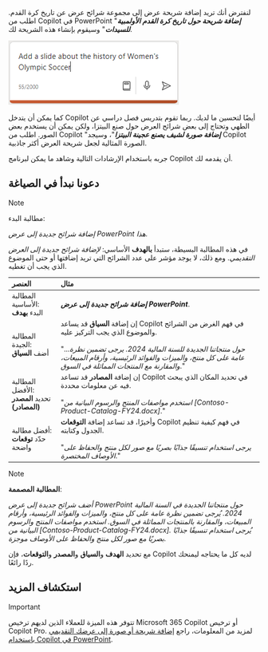 
لنفترض أنك تريد إضافة شريحة عرض إلى مجموعة شرائح عرض عن تاريخ كرة القدم. اطلب من Copilot في PowerPoint "**_إضافة شريحة حول تاريخ كرة القدم الأولمبية للسيدات_**" وسيقوم بإنشاء هذه الشريحة لك.

![لقطة شاشة لبرنامج Copilot في مربع الكتابة في PowerPoint مع إدخال المطالبة.](../media/copilot-add-slides-powerpoint.png)

كما يمكن أن يتدخل Copilot أيضًا لتحسين ما لديك. ربما تقوم بتدريس فصل دراسي عن الطهي وتحتاج إلى بعض شرائح العرض حول صنع البيتزا، ولكن يمكن أن يستخدم بعض الصور. اطلب من Copilot "**_إضافة صورة لشيف يصنع عجينة البيتزا_**"، وسيجد Copilot الصورة المثالية لجعل شريحة العرض أكثر جاذبية.

جربه باستخدام الإرشادات التالية وشاهد ما يمكن لبرنامج Copilot أن يقدمه لك.

## دعونا نبدأ في الصياغة

> [!NOTE]
> مطالبة البدء:
>
> _إضافة شرائح جديدة إلى عرض PowerPoint هذا._

في هذه المطالبة البسيطة، ستبدأ **بالهدف** الأساسي: _لإضافة شرائح جديدة إلى العرض التقديمي_. ومع ذلك، لا يوجد مؤشر على عدد الشرائح التي تريد إضافتها أو حتى الموضوع الذي يجب أن تغطيه.

| العنصر | مثال |
| :------ | :------- |
| المطالبة الأساسية: <br>البدء **بهدف** | **_إضافة شرائح جديدة إلى عرض PowerPoint_**. |
| المطالبة الجيدة: <br>أضف **السياق** | إن إضافة **السياق** قد يساعد Copilot في فهم الغرض من الشرائح والموضوع الذي يجب التركيز عليه.<br><br>"..._حول منتجاتنا الجديدة للسنة المالية 2024. يرجى تضمين نظرة عامة على كل منتج، والميزات والفوائد الرئيسية، وأرقام المبيعات، والمقارنة مع المنتجات المماثلة في السوق_." |
| المطالبة الأفضل: <br>تحديد **المصدر (المصادر)** | إن إضافة **المصادر** قد تساعد Copilot في تحديد المكان الذي يبحث فيه عن معلومات محددة.<br><br>"_استخدم مواصفات المنتج والرسوم البيانية من [Contoso-Product-Catalog-FY24.docx]_." |
| أفضل مطالبة: <br>حدّد **توقعات** واضحة | وأخيرًا، قد تساعد إضافة **التوقعات** Copilot في فهم كيفية تنظيم الجدول وكتابته.<br><br>"_يرجى استخدام تنسيقًا جذابًا بصريًا مع صور لكل منتج والحفاظ على الأوصاف المختصرة_." |

> [!NOTE]
> **المطالبة المصممة**:
>
> _أضف شرائح جديدة إلى عرض PowerPoint حول منتجاتنا الجديدة في السنة المالية 2024. يُرجى تضمين نظرة عامة على كل منتج، والميزات والفوائد الرئيسية، وأرقام المبيعات، والمقارنة بالمنتجات المماثلة في السوق. استخدم مواصفات المنتج والرسوم البيانية من [Contoso-Product-Catalog-FY24.docx]. يُرجى استخدام تنسيقًا جذابًا بصريًا مع صور لكل منتج والحفاظ على الأوصاف موجزة._

مع تحديد **الهدف** و**السياق** و**المصدر** و**التوقعات**، فإن Copilot لديه كل ما يحتاجه ليمنحك ردًا رائعًا. 

## استكشاف المزيد

> [!IMPORTANT]
> تتوفر هذه الميزة للعملاء الذين لديهم ترخيص Microsoft 365 Copilot أو ترخيص Copilot Pro. لمزيد من المعلومات، راجع [إضافة شريحة أو صورة إلى عرضك التقديمي باستخدام Copilot في PowerPoint](https://support.microsoft.com/office/add-a-slide-or-image-to-your-presentation-with-copilot-in-powerpoint-ae906e57-db71-4f46-8ed5-c1e2cebe6a80).